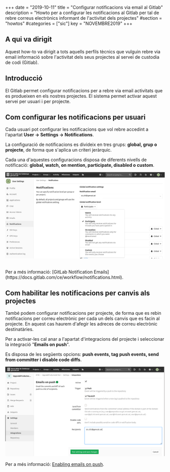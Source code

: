 +++
date        = "2019-10-11"
title       = "Configurar notificacions via email al Gitlab"
description = "Howto per a configurar les notificacions al Gitlab per tal de rebre correus electrònics informant de l'activitat dels projectes"
#section     = "howtos"
#categories  = ["sic"]
key         = "NOVEMBRE2019"
+++

## A qui va dirigit

Aquest how-to va dirigit a tots aquells perfils tècnics que vulguin rebre via email informació sobre l'activitat dels seus projectes al servei de custodia de codi (Gitlab).

## Introducció

El Gitlab permet configurar notificacions per a rebre via email activitats que es produeixen en els nostres projectes.
El sistema permet activar aquest servei per usuari i per projecte.

## Com configurar les notificacions per usuari

Cada usuari pot configurar les notificacions que vol rebre accedint a l'apartat **User -> Settings -> Notifications**.

La configuració de notificacions es divideix en tres grups: **global, grup o projecte**, de forma que s'aplica un criteri jeràrquic.

Cada una d'aquestes configuracions disposa de diferents nivells de notificació: **global, watch, on mention, participate, disabled o custom**.

![Notificacions Usuari](/related/sic/userNotifications.png)

<br/>
Per a més informació: [GitLab Notification Emails](https://docs.gitlab.com/ce/workflow/notifications.html).

## Com habilitar les notificacions per canvis als projectes

També podem configurar notificacions per projecte, de forma que es rebin notificacions per correu electrònic per cada un dels canvis que es facin al projecte.
En aquest cas haurem d'afegir les adreces de correu electrònic destinatàries.

Per a activar-les cal anar a l'apartat d'integracions del projecte i seleccionar la integració "**Emails on push**".

Es disposa de les següents opcions: **push events, tag push events, send from committer i disable code diffs**.

![Notificacions Projecte](/related/sic/projectNotifications.png)

Per a més informació: [Enabling emails on push](https://docs.gitlab.com/ee/user/project/integrations/emails_on_push.html).